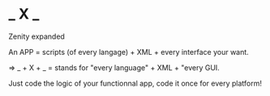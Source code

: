 _ X _
===

Zenity expanded

An APP = scripts (of every langage) + XML + every interface your want.

=> _ + X + _ = stands for "every language" + XML + "every GUI.


Just code the logic of your functionnal app, code it once for every platform!
